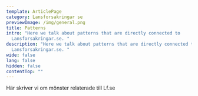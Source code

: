 ```yaml
---
template: ArticlePage
category: Lansforsakringar se
previewImage: /img/general.png
title: Patterns
intro: "Here we talk about patterns that are directly connected to
  Lansforsakringar.se. "
description: "Here we talk about patterns that are directly connected to
  Lansforsakringar.se. "
wide: false
lang: false
hidden: false
contentTop: ""
---
```



Här skriver vi om mönster relaterade till Lf.se